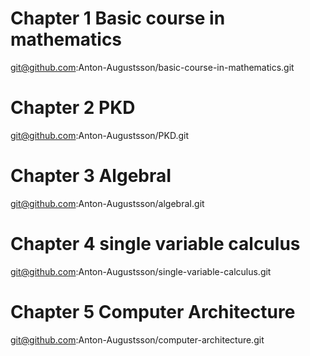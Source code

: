 
# Chapter 1  Basic course in mathematics
git@github.com:Anton-Augustsson/basic-course-in-mathematics.git

# Chapter 2 PKD
git@github.com:Anton-Augustsson/PKD.git

# Chapter 3 AlgebraI
git@github.com:Anton-Augustsson/algebraI.git

# Chapter 4 single variable calculus
git@github.com:Anton-Augustsson/single-variable-calculus.git

# Chapter 5 Computer Architecture
git@github.com:Anton-Augustsson/computer-architecture.git
